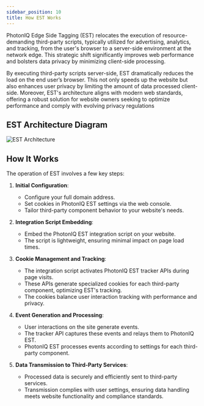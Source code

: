 ```yaml
---
sidebar_position: 10
title: How EST Works
---
```


PhotonIQ Edge Side Tagging (EST) relocates the execution of resource-demanding third-party scripts, typically utilized for advertising, analytics, and tracking, from the user's browser to a server-side environment at the network edge. This strategic shift significantly improves web performance and bolsters data privacy by minimizing client-side processing.

By executing third-party scripts server-side, EST dramatically reduces the load on the end user’s browser. This not only speeds up the website but also enhances user privacy by limiting the amount of data processed client-side. Moreover, EST's architecture aligns with modern web standards, offering a robust solution for website owners seeking to optimize performance and comply with evolving privacy regulations

## EST Architecture Diagram

![EST Architecture](/img/photoniq/est/est-architecture.png)

## How It Works

The operation of EST involves a few key steps:

1. **Initial Configuration**:
   - Configure your full domain address.
   - Set cookies in PhotonIQ EST settings via the web console.
   - Tailor third-party component behavior to your website's needs.

2. **Integration Script Embedding**:
   - Embed the PhotonIQ EST integration script on your website.
   - The script is lightweight, ensuring minimal impact on page load times.

3. **Cookie Management and Tracking**:
   - The integration script activates PhotonIQ EST tracker APIs during page visits.
   - These APIs generate specialized cookies for each third-party component, optimizing EST's tracking.
   - The cookies balance user interaction tracking with performance and privacy.

4. **Event Generation and Processing**:
   - User interactions on the site generate events.
   - The tracker API captures these events and relays them to PhotonIQ EST.
   - PhotonIQ EST processes events according to settings for each third-party component.

5. **Data Transmission to Third-Party Services**:
   - Processed data is securely and efficiently sent to third-party services.
   - Transmission complies with user settings, ensuring data handling meets website functionality and compliance standards.
